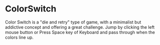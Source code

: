 # ColorSwitch
Color Switch is a "die and retry" type of game, with a minimalist but addictive concept and offering a great challenge. Jump by clicking the left mouse button or Press Space key of  Keyboard  and pass through when the colors line up. 
